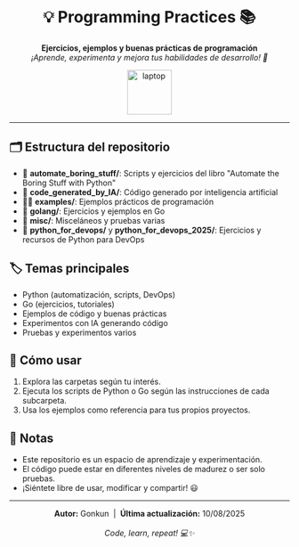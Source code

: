 <div align="center">
  <h1>💡 Programming Practices 📚</h1>
  <p>
    <b>Ejercicios, ejemplos y buenas prácticas de programación</b> <br>
    <em>¡Aprende, experimenta y mejora tus habilidades de desarrollo! 🚀</em>
  </p>
  <img src="https://em-content.zobj.net/source/microsoft-teams/363/laptop_1f4bb.png" alt="laptop" width="80"/>
</div>

---

## 🗂️ Estructura del repositorio

- 🐍 **automate_boring_stuff/**: Scripts y ejercicios del libro "Automate the Boring Stuff with Python"
- 🤖 **code_generated_by_IA/**: Código generado por inteligencia artificial
- 🧑‍💻 **examples/**: Ejemplos prácticos de programación
- 🦫 **golang/**: Ejercicios y ejemplos en Go
- 🧩 **misc/**: Misceláneos y pruebas varias
- 🐍 **python_for_devops/** y **python_for_devops_2025/**: Ejercicios y recursos de Python para DevOps

## 🏷️ Temas principales

- Python (automatización, scripts, DevOps)
- Go (ejercicios, tutoriales)
- Ejemplos de código y buenas prácticas
- Experimentos con IA generando código
- Pruebas y experimentos varios

## 🚦 Cómo usar

1. Explora las carpetas según tu interés.
2. Ejecuta los scripts de Python o Go según las instrucciones de cada subcarpeta.
3. Usa los ejemplos como referencia para tus propios proyectos.

## 📝 Notas
- Este repositorio es un espacio de aprendizaje y experimentación.
- El código puede estar en diferentes niveles de madurez o ser solo pruebas.
- ¡Siéntete libre de usar, modificar y compartir! 😃

---

<div align="center">
  <b>Autor:</b> Gonkun &nbsp;|&nbsp; <b>Última actualización:</b> 10/08/2025
  <br><br>
  <em>Code, learn, repeat! 💻✨</em>
</div>

